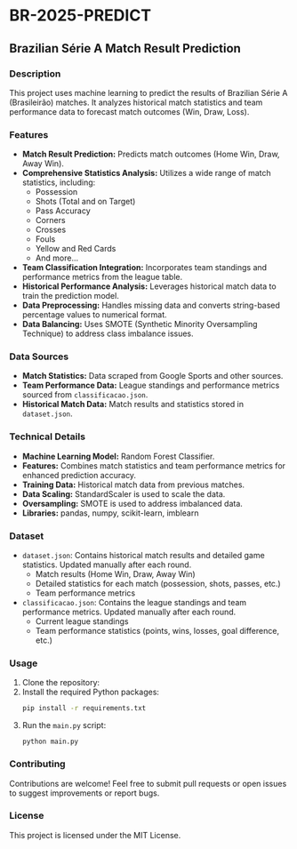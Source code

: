 # BR-2025-PREDICT

## Brazilian Série A Match Result Prediction

### Description
This project uses machine learning to predict the results of Brazilian Série A (Brasileirão) matches. It analyzes historical match statistics and team performance data to forecast match outcomes (Win, Draw, Loss).

### Features
- **Match Result Prediction:** Predicts match outcomes (Home Win, Draw, Away Win).
- **Comprehensive Statistics Analysis:** Utilizes a wide range of match statistics, including:
    - Possession
    - Shots (Total and on Target)
    - Pass Accuracy
    - Corners
    - Crosses
    - Fouls
    - Yellow and Red Cards
    - And more...
- **Team Classification Integration:** Incorporates team standings and performance metrics from the league table.
- **Historical Performance Analysis:** Leverages historical match data to train the prediction model.
- **Data Preprocessing:** Handles missing data and converts string-based percentage values to numerical format.
- **Data Balancing:** Uses SMOTE (Synthetic Minority Oversampling Technique) to address class imbalance issues.

### Data Sources
- **Match Statistics:** Data scraped from Google Sports and other sources.
- **Team Performance Data:** League standings and performance metrics sourced from `classificacao.json`.
- **Historical Match Data:** Match results and statistics stored in `dataset.json`.

### Technical Details
- **Machine Learning Model:** Random Forest Classifier.
- **Features:** Combines match statistics and team performance metrics for enhanced prediction accuracy.
- **Training Data:** Historical match data from previous matches.
- **Data Scaling:** StandardScaler is used to scale the data.
- **Oversampling:** SMOTE is used to address imbalanced data.
- **Libraries:** pandas, numpy, scikit-learn, imblearn

### Dataset
- `dataset.json`: Contains historical match results and detailed game statistics. Updated manually after each round.
    - Match results (Home Win, Draw, Away Win)
    - Detailed statistics for each match (possession, shots, passes, etc.)
    - Team performance metrics
- `classificacao.json`: Contains the league standings and team performance metrics. Updated manually after each round.
    - Current league standings
    - Team performance statistics (points, wins, losses, goal difference, etc.)

### Usage
1.  Clone the repository:
2.  Install the required Python packages:
    ```bash
    pip install -r requirements.txt
    ```
3.  Run the `main.py` script:
    ```
    python main.py
    ```

### Contributing
Contributions are welcome! Feel free to submit pull requests or open issues to suggest improvements or report bugs.

### License
This project is licensed under the MIT License.

